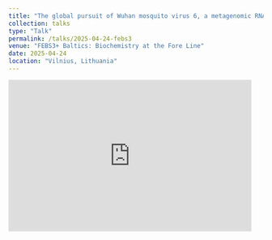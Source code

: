 ```yaml
---
title: "The global pursuit of Wuhan mosquito virus 6, a metagenomic RNA virus implicated in vertebrate infection"
collection: talks
type: "Talk"
permalink: /talks/2025-04-24-febs3
venue: "FEBS3+ Baltics: Biochemistry at the Fore Line"
date: 2025-04-24
location: "Vilnius, Lithuania"
---
```


<iframe src="https://docs.google.com/presentation/d/e/2PACX-1vSjSqb4DG7MsMzAehdIVjXSGqzjSV9IGAx8XNc7WEYh9Awj3Umc025Z_s9tRKrPq-M8FSd-wviMSIDT/pubembed?start=false&loop=false&delayms=3000" frameborder="0" width="480" height="299" allowfullscreen="true" mozallowfullscreen="true" webkitallowfullscreen="true"></iframe>